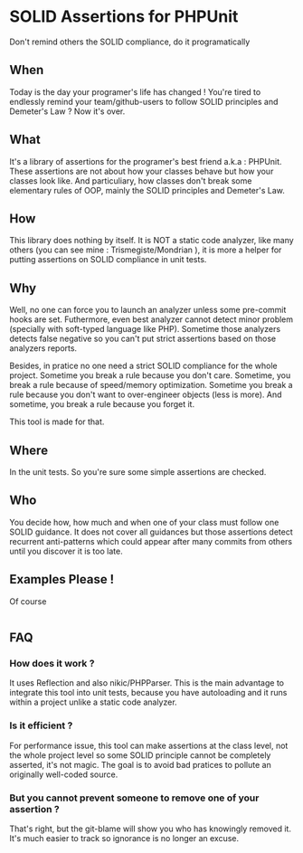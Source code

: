 # SOLID Assertions for PHPUnit
Don't remind others the SOLID compliance, do it programatically

## When

Today is the day your programer's life has changed ! You're tired to endlessly remind
your team/github-users to follow SOLID principles and Demeter's Law ? Now it's over.

## What

It's a library of assertions for the programer's best friend a.k.a : PHPUnit.
These assertions are not about how your classes behave but how your classes look like.
And particuliary, how classes don't break some elementary rules of OOP, mainly the SOLID
principles and Demeter's Law.

## How

This library does nothing by itself. It is NOT a static code analyzer, like many others
(you can see mine : Trismegiste/Mondrian ), it is more a helper for putting assertions
on SOLID compliance in unit tests.

## Why

Well, no one can force you to launch an analyzer unless some pre-commit 
hooks are set. Futhermore, even best analyzer cannot detect minor 
problem (specially with soft-typed language like PHP). Sometime those analyzers
detects false negative so you can't put strict assertions based on those analyzers reports.

Besides, in pratice no one need a strict SOLID compliance for the whole project.
Sometime you break a rule because you don't care. Sometime, you break a rule because
of speed/memory optimization. Sometime you break a rule because you don't
want to over-engineer objects (less is more). And sometime, you break a rule 
because you forget it.

This tool is made for that.

## Where

In the unit tests. So you're sure some simple assertions are checked.

## Who

You decide how, how much and when one of your class must
follow one SOLID guidance. It does not cover all guidances but those assertions
detect recurrent anti-patterns which could appear after many commits
from others until you discover it is too late. 

## Examples Please !

Of course
```php

```

## FAQ

### How does it work ?
It uses Reflection and also nikic/PHPParser. This is the main advantage to integrate this
tool into unit tests, because you have autoloading and it runs within a project
unlike a static code analyzer.

### Is it efficient ?
For performance issue, this tool can make assertions at the class level, not the
whole project level so some SOLID principle cannot be completely asserted, it's 
not magic. The goal is to avoid bad pratices to pollute an originally well-coded source.

### But you cannot prevent someone to remove one of your assertion ?
That's right, but the git-blame will show you who has knowingly removed it. It's
much easier to track so ignorance is no longer an excuse.
